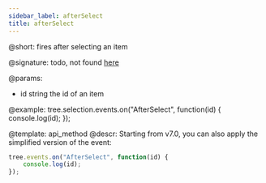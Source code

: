 ```yaml
---
sidebar_label: afterSelect
title: afterSelect
---          
```


@short: fires after selecting an item

@signature: todo, not found [here](https://cdn.dhtmlx.com/suite/pro/edge/types/ts-tree/sources/types.d.ts)

@params:
- id    string  the id of an item

@example:
tree.selection.events.on("AfterSelect", function(id) {
    console.log(id);
});

@template: api_method
@descr:
Starting from v7.0, you can also apply the simplified version of the event:

~~~js
tree.events.on("AfterSelect", function(id) {
    console.log(id);
});
~~~
